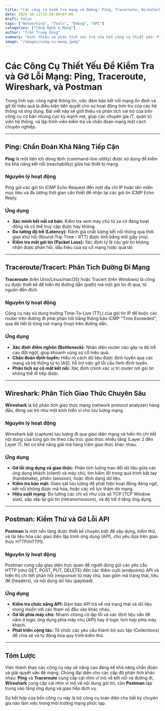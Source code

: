 ```yaml
---
title: "Các công cụ kiểm tra mạng và Debug: Ping, Traceroute, Wireshark, Postman"
date: 2025-10-11T15:20:00+07:00
draft: false
tags: ["Networking", "Tools", "Debug", "API"]
categories: ["Công Nghệ & Mạng"]
author: "Trần Trung Dũng"
summary: "Giới thiệu và phân tích vai trò của bốn công cụ thiết yếu: Ping, Traceroute, Wireshark, và Postman, giúp chuyên gia kiểm tra và gỡ lỗi mạng một cách chuyên nghiệp."
image: "/images/cong-cu-mang.jpeg"
---
```


# Các Công Cụ Thiết Yếu Để Kiểm Tra và Gỡ Lỗi Mạng: Ping, Traceroute, Wireshark, và Postman

Trong lĩnh vực công nghệ thông tin, việc đảm bảo kết nối mạng ổn định và gỡ lỗi hiệu quả là điều kiện tiên quyết cho sự hoạt động trơn tru của các hệ thống và ứng dụng. Bài viết này sẽ giới thiệu và phân tích vai trò của bốn công cụ cơ bản nhưng cực kỳ mạnh mẽ, giúp các chuyên gia IT, quản trị viên hệ thống, và lập trình viên kiểm tra và chẩn đoán mạng một cách chuyên nghiệp.

---

## Ping: Chẩn Đoán Khả Năng Tiếp Cận

**Ping** là một tiện ích dòng lệnh (command-line utility) được sử dụng để kiểm tra khả năng kết nối (reachability) giữa hai thiết bị mạng.

### Nguyên lý hoạt động
Ping gửi các gói tin ICMP Echo Request đến một địa chỉ IP hoặc tên miền mục tiêu và đo lường thời gian cần thiết để nhận lại các gói tin ICMP Echo Reply.

### Ứng dụng
* **Xác minh kết nối cơ bản:** Kiểm tra xem máy chủ từ xa có đang hoạt động và có thể truy cập được hay không.
* **Đo lường độ trễ (Latency):** Đánh giá chất lượng kết nối thông qua thời gian khứ hồi (Round-Trip Time - RTT) được tính bằng mili giây (ms).
* **Kiểm tra mất gói tin (Packet Loss):** Xác định tỷ lệ các gói tin không nhận được phản hồi, dấu hiệu của sự cố mạng hoặc quá tải.

---

## Traceroute/Tracert: Phân Tích Đường Đi Mạng

**Traceroute** (trên Unix/Linux/macOS) hoặc Tracert (trên Windows) là công cụ được thiết kế để hiển thị đường dẫn (path) mà một gói tin đi qua, từ nguồn đến đích.

### Nguyên lý hoạt động
Công cụ này sử dụng trường Time-To-Live (TTL) của gói tin IP để buộc các router trên đường đi phải phản hồi bằng thông báo ICMP "Time Exceeded", qua đó tiết lộ từng nút mạng (hop) trên đường dẫn.

### Ứng dụng
* **Xác định điểm nghẽn (Bottleneck):** Nhận diện router nào gây ra độ trễ cao đột ngột, giúp khoanh vùng sự cố hiệu quả.
* **Chẩn đoán định tuyến:** Hiểu rõ cách dữ liệu được định tuyến qua các mạng và hệ thống tự trị (AS), hỗ trợ việc gỡ lỗi cấu hình định tuyến.
* **Phân tích sự cố mất kết nối:** Xác định chính xác vị trí router nơi gói tin không thể đi tiếp được.

---

## Wireshark: Phân Tích Giao Thức Chuyên Sâu

**Wireshark** là bộ phân tích giao thức mạng (network protocol analyzer) hàng đầu, đóng vai trò như một kính hiển vi cho lưu lượng mạng.

### Nguyên lý hoạt động
Wireshark bắt (capture) lưu lượng đi qua giao diện mạng và hiển thị chi tiết nội dung của từng gói tin theo cấu trúc giao thức nhiều tầng (Layer 2 đến Layer 7). Nó có khả năng giải mã hàng trăm giao thức khác nhau.

### Ứng dụng
* **Gỡ lỗi ứng dụng và giao thức:** Phân tích luồng trao đổi dữ liệu giữa các ứng dụng khách (client) và máy chủ, tìm kiếm lỗi trong quá trình bắt tay (handshake), phiên (session), hoặc định dạng dữ liệu.
* **Kiểm tra bảo mật:** Giám sát lưu lượng để phát hiện hoạt động đáng ngờ, kết nối không được mã hóa, hoặc các nỗ lực thăm dò mạng.
* **Hiệu suất mạng:** Đo lường các chỉ số như cửa sổ TCP (TCP Window size), sắp xếp lại gói tin (retransmissions), và độ trễ ở tầng ứng dụng.

---

## Postman: Kiểm Thử và Gỡ Lỗi API

**Postman** là một nền tảng được thiết kế chuyên biệt để xây dựng, kiểm thử, và tài liệu hóa các giao diện lập trình ứng dụng (API), chủ yếu dựa trên giao thức HTTP/HTTPS.

### Nguyên lý hoạt động
Postman cung cấp giao diện trực quan để người dùng gửi các yêu cầu HTTP (như GET, POST, PUT, DELETE) đến các điểm cuối (endpoints) API và hiển thị chi tiết phản hồi (response) từ máy chủ, bao gồm mã trạng thái, tiêu đề (headers), và nội dung dữ liệu (payload).

### Ứng dụng
* **Kiểm tra chức năng API:** Đảm bảo API trả về mã trạng thái và dữ liệu mong muốn với các tham số đầu vào khác nhau.
* **Gỡ lỗi phía máy chủ:** Nhanh chóng cô lập lỗi và xác định liệu vấn đề nằm ở logic ứng dụng phía máy chủ (API) hay ở logic tích hợp phía máy khách.
* **Phát triển cộng tác:** Tổ chức các yêu cầu thành bộ sưu tập (Collections) để chia sẻ và tự động hóa quy trình kiểm thử.

---

## Tóm Lược

Việc thành thạo các công cụ này sẽ nâng cao đáng kể khả năng chẩn đoán và giải quyết vấn đề mạng. Chúng đại diện cho các cấp độ phân tích khác nhau: **Ping** và **Traceroute** cung cấp cái nhìn vĩ mô về kết nối và đường đi, **Wireshark** cung cấp cái nhìn vi mô về nội dung gói tin, còn **Postman** tập trung vào tầng ứng dụng và giao tiếp dịch vụ.

Sự kết hợp của bốn công cụ này là bộ công cụ toàn diện cho bất kỳ chuyên gia nào làm việc trong môi trường mạng phức tạp.